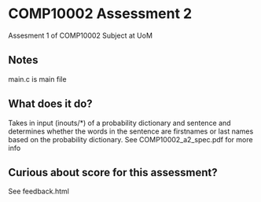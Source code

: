 # COMP10002 Assessment 2
Assesment 1 of COMP10002 Subject at UoM

## Notes
main.c is main file

## What does it do?
Takes in input (inouts/*) of a probability dictionary and sentence and determines whether the words in the sentence are firstnames or
last names based on the probability dictionary. See COMP10002_a2_spec.pdf for more info

## Curious about score for this assessment?
See feedback.html
